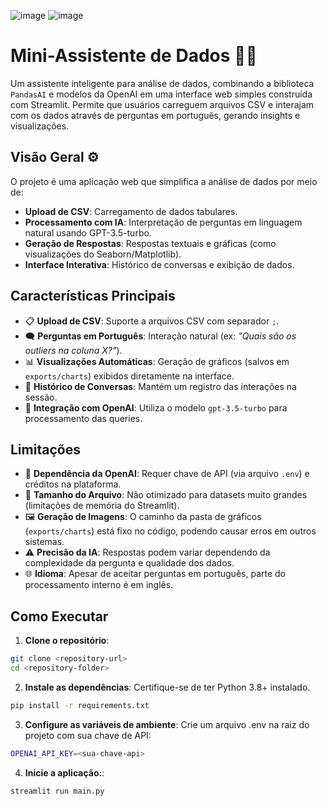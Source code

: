 ![image](https://github.com/user-attachments/assets/05b4f92c-2b34-4976-96c1-d7880760200c)
![image](https://github.com/user-attachments/assets/f9452445-5819-41c7-831a-449f9987a017)





# Mini-Assistente de Dados 🧠🐼

Um assistente inteligente para análise de dados, combinando a biblioteca `PandasAI` e modelos da OpenAI em uma interface web simples construída com Streamlit. Permite que usuários carreguem arquivos CSV e interajam com os dados através de perguntas em português, gerando insights e visualizações.

## Visão Geral ⚙️

O projeto é uma aplicação web que simplifica a análise de dados por meio de:
- **Upload de CSV**: Carregamento de dados tabulares.
- **Processamento com IA**: Interpretação de perguntas em linguagem natural usando GPT-3.5-turbo.
- **Geração de Respostas**: Respostas textuais e gráficas (como visualizações do Seaborn/Matplotlib).
- **Interface Interativa**: Histórico de conversas e exibição de dados.

## Características Principais

- 📋 **Upload de CSV**: Suporte a arquivos CSV com separador `;`.
- 🗨️ **Perguntas em Português**: Interação natural (ex: *"Quais são os outliers na coluna X?"*).
- 📊 **Visualizações Automáticas**: Geração de gráficos (salvos em `exports/charts`) exibidos diretamente na interface.
- 🔄 **Histórico de Conversas**: Mantém um registro das interações na sessão.
- 🤖 **Integração com OpenAI**: Utiliza o modelo `gpt-3.5-turbo` para processamento das queries.

## Limitações

- 🔐 **Dependência da OpenAI**: Requer chave de API (via arquivo `.env`) e créditos na plataforma.
- 📁 **Tamanho do Arquivo**: Não otimizado para datasets muito grandes (limitações de memória do Streamlit).
- 🖼️ **Geração de Imagens**: O caminho da pasta de gráficos (`exports/charts`) está fixo no código, podendo causar erros em outros sistemas.
- ⚠️ **Precisão da IA**: Respostas podem variar dependendo da complexidade da pergunta e qualidade dos dados.
- 🌐 **Idioma**: Apesar de aceitar perguntas em português, parte do processamento interno é em inglês.

## Como Executar

1. **Clone o repositório**:
```bash
git clone <repository-url>
cd <repository-folder>
```

2. **Instale as dependências**: Certifique-se de ter Python 3.8+ instalado.
```bash
pip install -r requirements.txt
```

3. **Configure as variáveis de ambiente**: Crie um arquivo .env na raiz do projeto com sua chave de API:
```bash
OPENAI_API_KEY=<sua-chave-api>
```

4. **Inicie a aplicação:**:
```bash
streamlit run main.py
```
